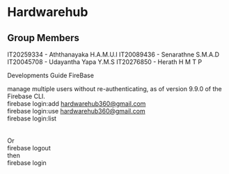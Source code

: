 # Hardwarehub
## Group Members
IT20259334   -   Aththanayaka H.A.M.U.I 
IT20089436   -   Senarathne S.M.A.D
IT20045708   -   Udayantha Yapa Y.M.S
IT20276850   -   Herath H M T P


Developments Guide
FireBase <br/>

manage multiple users without re-authenticating, as of version 9.9.0 of the Firebase CLI. <br/>
firebase login:add hardwarehub360@gmail.com<br/>
firebase login:use hardwarehub360@gmail.com<br/>
firebase login:list<br/>
<br/><br/>
Or<br/>
firebase logout<br/>
then<br/>
firebase login<br/><br/>
